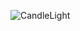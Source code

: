 ![CandleLight](https://user-images.githubusercontent.com/81292141/134769766-1c40290f-6719-4554-a230-2406e0745483.png)